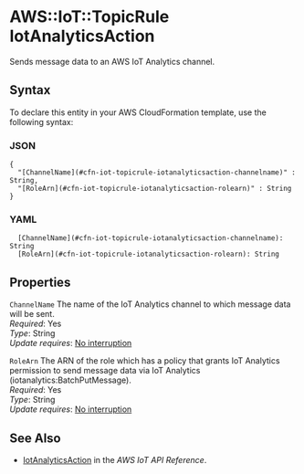 # AWS::IoT::TopicRule IotAnalyticsAction<a name="aws-properties-iot-topicrule-iotanalyticsaction"></a>

Sends message data to an AWS IoT Analytics channel\.

## Syntax<a name="aws-properties-iot-topicrule-iotanalyticsaction-syntax"></a>

To declare this entity in your AWS CloudFormation template, use the following syntax:

### JSON<a name="aws-properties-iot-topicrule-iotanalyticsaction-syntax.json"></a>

```
{
  "[ChannelName](#cfn-iot-topicrule-iotanalyticsaction-channelname)" : String,
  "[RoleArn](#cfn-iot-topicrule-iotanalyticsaction-rolearn)" : String
}
```

### YAML<a name="aws-properties-iot-topicrule-iotanalyticsaction-syntax.yaml"></a>

```
  [ChannelName](#cfn-iot-topicrule-iotanalyticsaction-channelname): String
  [RoleArn](#cfn-iot-topicrule-iotanalyticsaction-rolearn): String
```

## Properties<a name="aws-properties-iot-topicrule-iotanalyticsaction-properties"></a>

`ChannelName`  <a name="cfn-iot-topicrule-iotanalyticsaction-channelname"></a>
The name of the IoT Analytics channel to which message data will be sent\.  
*Required*: Yes  
*Type*: String  
*Update requires*: [No interruption](https://docs.aws.amazon.com/AWSCloudFormation/latest/UserGuide/using-cfn-updating-stacks-update-behaviors.html#update-no-interrupt)

`RoleArn`  <a name="cfn-iot-topicrule-iotanalyticsaction-rolearn"></a>
The ARN of the role which has a policy that grants IoT Analytics permission to send message data via IoT Analytics \(iotanalytics:BatchPutMessage\)\.  
*Required*: Yes  
*Type*: String  
*Update requires*: [No interruption](https://docs.aws.amazon.com/AWSCloudFormation/latest/UserGuide/using-cfn-updating-stacks-update-behaviors.html#update-no-interrupt)

## See Also<a name="aws-properties-iot-topicrule-iotanalyticsaction--seealso"></a>
+  [IotAnalyticsAction](https://docs.aws.amazon.com/https://docs.aws.amazon.com/iot/latest/apireference/API_IotAnalyticsAction.html) in the *AWS IoT API Reference*\.